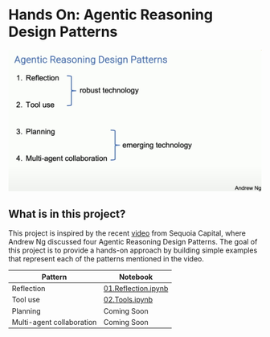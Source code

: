 # Hands On: Agentic Reasoning Design Patterns

![Alt](assets/front.png)

## What is in this project?
This project is inspired by the recent [video](https://www.youtube.com/watch?v=sal78ACtGTc) from Sequoia Capital, where Andrew Ng discussed four Agentic Reasoning Design Patterns. The goal of this project is to provide a hands-on approach by building simple examples that represent each of the patterns mentioned in the video.

| Pattern | Notebook |
| ------- | -------- |
| Reflection | [01.Reflection.ipynb](https://github.com/jjovalle99/agentic-design-patterns/blob/a1a7e3eab50799b5955d1eb1ec296550b0494c34/01.Reflection.ipynb) |
| Tool use | [02.Tools.ipynb](https://github.com/jjovalle99/agentic-design-patterns/blob/1cd0db5848674aeef1952893067b3c0c7429375b/02.Tools.ipynb) |
| Planning | Coming Soon |
| Multi-agent collaboration | Coming Soon |
